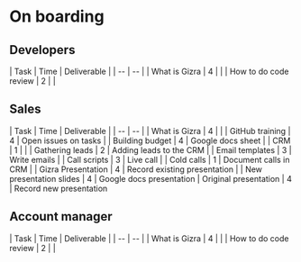 # On boarding

## Developers

| Task | Time | Deliverable |
| -- | -- |
| What is Gizra | 4 | |
| How to do code review | 2 | |



## Sales

| Task | Time | Deliverable |
| -- | -- |
| What is Gizra | 4 | |
| GitHub training | 4 | Open issues on tasks |
| Building budget | 4 | Google docs sheet |
| CRM | 1 |  |
| Gathering leads | 2 | Adding leads to the CRM |
| Email templates | 3 | Write emails |
| Call scripts | 3 | Live call |
| Cold calls | 1 | Document calls in CRM |
| Gizra Presentation | 4 | Record existing presentation |
| New presentation slides | 4 |  Google docs presentation
| Original presentation | 4 |  Record new presentation


## Account manager

| Task | Time | Deliverable |
| -- | -- |
| What is Gizra | 4 | |
| How to do code review | 2 | |
